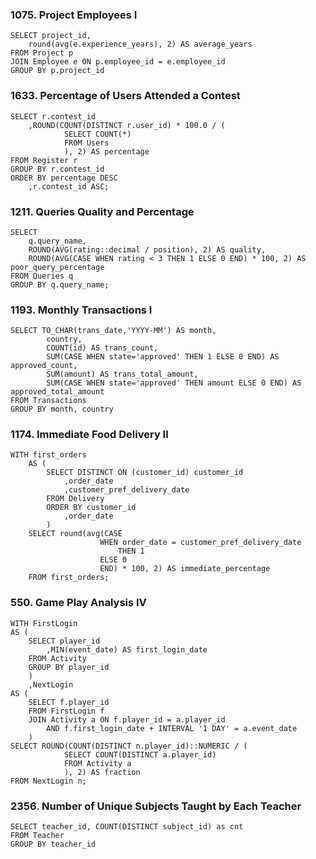 ### 1075. Project Employees I
    SELECT project_id,
        round(avg(e.experience_years), 2) AS average_years
    FROM Project p
    JOIN Employee e ON p.employee_id = e.employee_id
    GROUP BY p.project_id

### 1633. Percentage of Users Attended a Contest
    SELECT r.contest_id
        ,ROUND(COUNT(DISTINCT r.user_id) * 100.0 / (
                SELECT COUNT(*)
                FROM Users
                ), 2) AS percentage
    FROM Register r
    GROUP BY r.contest_id
    ORDER BY percentage DESC
        ,r.contest_id ASC;

### 1211. Queries Quality and Percentage
    SELECT 
        q.query_name,
        ROUND(AVG(rating::decimal / position), 2) AS quality,
        ROUND(AVG(CASE WHEN rating < 3 THEN 1 ELSE 0 END) * 100, 2) AS poor_query_percentage
    FROM Queries q
    GROUP BY q.query_name;

### 1193. Monthly Transactions I
    SELECT TO_CHAR(trans_date,'YYYY-MM') AS month,
            country,
            COUNT(id) AS trans_count,
            SUM(CASE WHEN state='approved' THEN 1 ELSE 0 END) AS approved_count,
            SUM(amount) AS trans_total_amount,
            SUM(CASE WHEN state='approved' THEN amount ELSE 0 END) AS approved_total_amount
    FROM Transactions
    GROUP BY month, country


### 1174. Immediate Food Delivery II
    WITH first_orders
        AS (
            SELECT DISTINCT ON (customer_id) customer_id
                ,order_date
                ,customer_pref_delivery_date
            FROM Delivery
            ORDER BY customer_id
                ,order_date
            )
        SELECT round(avg(CASE 
                        WHEN order_date = customer_pref_delivery_date
                            THEN 1
                        ELSE 0
                        END) * 100, 2) AS immediate_percentage
        FROM first_orders;

### 550. Game Play Analysis IV
    WITH FirstLogin
    AS (
	    SELECT player_id
		    ,MIN(event_date) AS first_login_date
    	FROM Activity
	    GROUP BY player_id
    	)
    	,NextLogin
    AS (
	    SELECT f.player_id
    	FROM FirstLogin f
	    JOIN Activity a ON f.player_id = a.player_id
    		AND f.first_login_date + INTERVAL '1 DAY' = a.event_date
    	)
    SELECT ROUND(COUNT(DISTINCT n.player_id)::NUMERIC / (
    			SELECT COUNT(DISTINCT a.player_id)
    			FROM Activity a
    			), 2) AS fraction
    FROM NextLogin n;

### 2356. Number of Unique Subjects Taught by Each Teacher
    SELECT teacher_id, COUNT(DISTINCT subject_id) as cnt
    FROM Teacher
    GROUP BY teacher_id